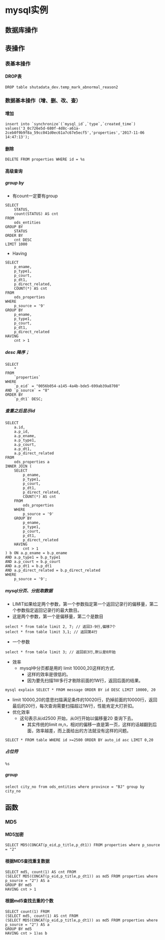 # mysql实例
## 数据库操作
## 表操作
### 表基本操作
#### DROP表
```mysql
DROP table shutadata_dev.temp_mark_abnormal_reason2
```
### 数据基本操作（增、删、改、查）

#### 增加

```mysql
insert into `synchronize`(`mysql_id`,`type`,`created_time`) values('3_0c726e5d-680f-4d8c-a61a-2ceb0f9b9f8a_59cc041d0ec61a7c67e5ecf5','properties','2017-11-06 14:47:13');
```

#### 删除

```mysql
DELETE FROM properties WHERE id = %s
```
#### 高级查询

##### group by

- 有count一定要有group

```mysql
SELECT
	STATUS,
	count(STATUS) AS cnt
FROM
	ods_entities
GROUP BY
	STATUS
ORDER BY
	cnt DESC
LIMIT 1000
```
- Having
```mysql
SELECT
	p_ename,
	p_type1,
	p_court,
	p_dt1,
	p_direct_related,
	COUNT(*) AS cnt
FROM
	ods_properties
WHERE
	p_source = '9'
GROUP BY
	p_ename,
	p_type1,
	p_court,
	p_dt1,
	p_direct_related
HAVING
	cnt > 1
```
##### desc 降序；
```mysql
SELECT
	*
FROM
	`properties`
WHERE
	`p_eid` = "0056b054-a145-4a4b-bde5-699ab39a8708"
AND `p_source` = "8"
ORDER BY
	`p_dt1` DESC;
```
##### 查重之后显示id

```mysql
SELECT
	a.id,
	a.p_id,
	a.p_ename,
	a.p_type1,
	a.p_court,
	a.p_dt1,
	a.p_direct_related
FROM
	ods_properties a
INNER JOIN (
	SELECT
		p_ename,
		p_type1,
		p_court,
		p_dt1,
		p_direct_related,
		COUNT(*) AS cnt
	FROM
		ods_properties
	WHERE
		p_source = '9'
	GROUP BY
		p_ename,
		p_type1,
		p_court,
		p_dt1,
		p_direct_related
	HAVING
		cnt > 1
) b ON a.p_ename = b.p_ename
AND a.p_type1 = b.p_type1
AND a.p_court = b.p_court
AND a.p_dt1 = b.p_dt1
AND a.p_direct_related = b.p_direct_related
WHERE
	p_source = '9';
```
##### mysql分页、分批取数据
- LIMIT如果给定两个参数，第一个参数指定第一个返回记录行的偏移量，第二个参数指定返回记录行的最大数目。
- 这是两个参数，第一个是偏移量，第二个是数目
```mysql
select * from table limit 2, 7; // 返回3-9行,偏移7个
select * from table limit 3,1; // 返回第4行
```
- 一个参数
```mysql
select * from table limit 3; // 返回前3行,默认是0开始
```
- 效率
   - mysql中分页都是用的 limit 10000,20这样的方式.
     - 这样的效率是很低的。
     - 因为要先扫描1W多行才剔除前面的1W行，返回后面的结果。
```mysql
mysql explain SELECT * FROM message ORDER BY id DESC LIMIT 10000, 20
```
- limit 10000,20的意思扫描满足条件的10020行，扔掉前面的10000行，返回最后的20行，每次查询需要扫描超过1W行，性能肯定大打折扣。
- 优化效率
   - 这句表示从id2500 开始，从0行开始以偏移量20 查询下去。
     - 其实传统的limit m,n，相对的偏移一直是第一页，这样的话越翻到后面，效率越差，而上面给出的方法就没有这样的问题。
```mysql
SELECT * FROM table WHERE id >=2500 ORDER BY auto_id asc LIMIT 0,20
```
##### 占位符
```mysql
%s
```
##### group
```mysql
select city_no from ods_entities where province = "BJ" group by city_no
```
## 函数

### MD5

#### MD5加密

```mysql
SELECT MD5(CONCAT(p_eid,p_title,p_dt1)) FROM properties where p_source = "2"
```

#### 根据MD5查找重复数据

```mysql
SELECT md5, count(1) AS cnt FROM
(SELECT MD5(CONCAT(p_eid,p_title,p_dt1)) as md5 FROM properties where p_source = "2") AS a 
GROUP BY md5
HAVING cnt > 1
```

#### 根据md5查找去重的个数

```mysql
SELECT count(1) FROM
(SELECT md5, count(1) AS cnt FROM
(SELECT MD5(CONCAT(p_eid,p_title,p_dt1)) as md5 FROM properties where p_source = "2") AS a 
GROUP BY md5
HAVING cnt > 1)as b
```

